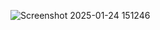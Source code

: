 ![Screenshot 2025-01-24 151246](https://github.com/user-attachments/assets/b0b02a54-b7fe-47fe-98d4-e6a46a36cde6)
